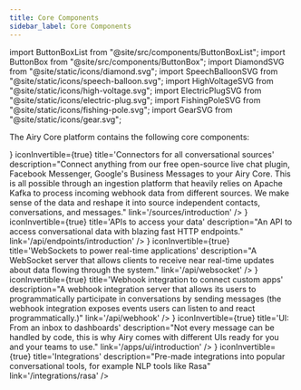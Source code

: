 ```yaml
---
title: Core Components
sidebar_label: Core Components
---
```


import ButtonBoxList from "@site/src/components/ButtonBoxList";
import ButtonBox from "@site/src/components/ButtonBox";
import DiamondSVG from "@site/static/icons/diamond.svg";
import SpeechBalloonSVG from "@site/static/icons/speech-balloon.svg";
import HighVoltageSVG from "@site/static/icons/high-voltage.svg";
import ElectricPlugSVG from "@site/static/icons/electric-plug.svg";
import FishingPoleSVG from "@site/static/icons/fishing-pole.svg";
import GearSVG from "@site/static/icons/gear.svg";

The Airy Core platform contains the following core components:

<ButtonBoxList>
<ButtonBox 
    icon={<SpeechBalloonSVG />}
    iconInvertible={true}
    title='Connectors for all conversational sources' 
    description="Connect anything from our free open-source live chat plugin, Facebook Messenger, Google's Business Messages to your Airy Core. This is all possible through an ingestion platform that heavily relies on Apache Kafka to process incoming webhook data from different sources. We make sense of the data and reshape it into source independent contacts, conversations, and messages."
    link='/sources/introduction'
/>
<ButtonBox 
    icon={<HighVoltageSVG />}
    iconInvertible={true}
    title='APIs to access your data' 
    description="An API to access conversational data with blazing fast HTTP endpoints."
    link='/api/endpoints/introduction'
/>
<ButtonBox 
    icon={<ElectricPlugSVG />}
    iconInvertible={true}
    title='WebSockets to power real-time applications' 
    description="A WebSocket server that allows clients to receive near real-time updates about data flowing through the system."
    link='/api/websocket'
/>
<ButtonBox 
    icon={<FishingPoleSVG />}
    iconInvertible={true}
    title='Webhook integration to connect custom apps' 
    description="A webhook integration server that allows its users to programmatically participate in conversations by sending messages (the webhook integration exposes events users can listen to and react programmatically.)"
    link='/api/webhook'
/>
<ButtonBox 
    icon={<DiamondSVG />}
    iconInvertible={true}
    title='UI: From an inbox to dashboards' 
    description="Not every message can be handled by code, this is why Airy comes with different UIs ready for you and your teams to use."
    link='/apps/ui/introduction'
/>
<ButtonBox 
    icon={<GearSVG />}
    iconInvertible={true}
    title='Integrations' 
    description="Pre-made integrations into popular conversational tools, for example NLP tools like Rasa"
    link='/integrations/rasa'
/>
</ButtonBoxList>
